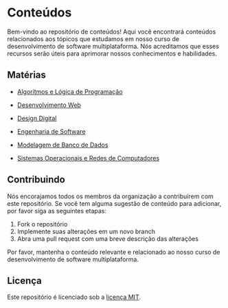 # Conteúdos

Bem-vindo ao repositório de conteúdos! Aqui você encontrará conteúdos relacionados aos 
tópicos que estudamos em nosso curso de desenvolvimento de software multiplataforma. 
Nós acreditamos que esses recursos serão úteis para aprimorar nossos conhecimentos e habilidades.

## Matérias

- [Algorítmos e Lógica de Programação](programming_logic/index.md)

- [Desenvolvimento Web](web_development/index.md)

- [Design Digital](digital_design/index.md)

- [Engenharia de Software](software_engineering/index.md)

- [Modelagem de Banco de Dados](database_modeling/index.md)

- [Sistemas Operacionais e Redes de Computadores](operating_systems_and_computer_networks/index.md)

## Contribuindo

Nós encorajamos todos os membros da organização a contribuírem com este repositório. 
Se você tem alguma sugestão de conteúdo para adicionar, por favor siga as seguintes etapas:

1. Fork o repositório
2. Implemente suas alterações em um novo branch
3. Abra uma pull request com uma breve descrição das alterações

Por favor, mantenha o conteúdo relevante e relacionado ao nosso curso de desenvolvimento de software multiplataforma.

## Licença

Este repositório é licenciado sob a [licença MIT](https://opensource.org/licenses/MIT).
